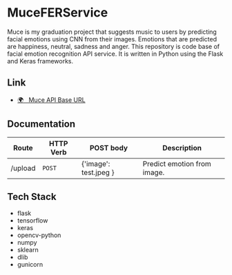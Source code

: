 # MuceFERService

Muce is my graduation project that suggests music to users by predicting facial emotions using CNN from their images. Emotions that are predicted are happiness, neutral, sadness and anger. This repository is code base of facial emotion recognition API service. It is written in Python using the Flask and Keras frameworks.

## Link

- [🌍 &nbsp; Muce API Base URL](https://muce-fer-api-service.herokuapp.com/)

## Documentation

| Route   | HTTP Verb | POST body             | Description                 |
| ------- | --------- | --------------------- | --------------------------- |
| /upload | `POST`    | {'image': test.jpeg } | Predict emotion from image. |

## Tech Stack

- flask
- tensorflow
- keras
- opencv-python
- numpy
- sklearn
- dlib
- gunicorn
